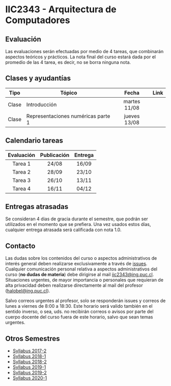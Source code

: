 # IIC2343 - Arquitectura de Computadores

## Evaluación

Las evaluaciones serán efectuadas por medio de 4 tareas, que combinarán aspectos teóricos y prácticos. La nota final del curso estará dada por el promedio de las 4 tarea, es decir, no se borra ninguna nota.


## Clases y ayudantías 
| Tipo  | Tópico                             | Fecha        | Link |
| :-:   | -                                  | :-:          | :-:  |
| Clase | Introducción                       | martes 11/08 |  |
| Clase | Representaciones numéricas parte 1 | jueves 13/08 |  |

## Calendario tareas
| Evaluación | Publicación | Entrega |
| :-:        | :-:         | :-:     |
|Tarea 1     | 24/08       | 16/09   |
|Tarea 2     | 28/09       | 23/10   |
|Tarea 3     | 26/10       | 13/11   |
|Tarea 4     | 16/11       | 04/12   |

## Entregas atrasadas
Se consideran 4 dias de gracia durante el semestre, que podrán ser utilizados en el momento que se prefiera. Una vez usados estos días, cualquier entrega atrasada será calificada con nota 1.0.

## Contacto
Las dudas sobre los contenidos del curso o aspectos administrativos de interés general deben realizarse exclusivamente a través de [issues](../../issues). Cualquier comunicación personal relativa a aspectos administrativos del curso (**no dudas de materia**) debe dirigirse al mail [iic2343@ing.puc.cl](mailto:iic2343@ing.puc.cl). Situaciones urgentes, de mayor importancia o personales que requieran de alta privacidad deben realizarse directamente al mail del profesor ([halobel@ing.puc.cl](mailto:halobel@ing.puc.cl)).

Salvo correos urgentes al profesor, solo se responderán issues y correos de lunes a viernes de 8:00 a 18:30. Este horario será valido también en el sentido inverso, o sea, uds. no recibirán correos o avisos por parte del cuerpo docente del curso fuera de este horario, salvo que sean temas urgentes.

## Otros Semestres

* [Syllabus 2017-2](https://github.com/IIC2343/Syllabus-2017-2)
* [Syllabus 2018-1](https://github.com/IIC2343/Syllabus-2018-1)
* [Syllabus 2018-2](https://github.com/IIC2343/Syllabus-2018-2)
* [Syllabus 2019-1](https://github.com/IIC2343/Syllabus-2019-1)
* [Syllabus 2019-2](https://github.com/IIC2343/Syllabus-2019-2)
* [Syllabus 2020-1](https://github.com/IIC2343/Syllabus-2020-1)
